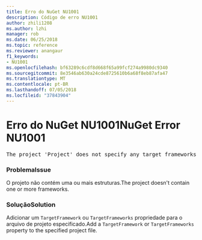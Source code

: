 ```yaml
---
title: Erro do NuGet NU1001
description: Código de erro NU1001
author: zhili1208
ms.author: lzhi
manager: rob
ms.date: 06/25/2018
ms.topic: reference
ms.reviewer: anangaur
f1_keywords:
- NU1001
ms.openlocfilehash: bf63289c6cdf8d668f65a99fcf274a9980dc9340
ms.sourcegitcommit: 8e3546ab630a24cde8725610b6a68f8eb87afa47
ms.translationtype: MT
ms.contentlocale: pt-BR
ms.lasthandoff: 07/05/2018
ms.locfileid: "37843904"
---
```

# <a name="nuget-error-nu1001"></a><span data-ttu-id="4a25c-103">Erro do NuGet NU1001</span><span class="sxs-lookup"><span data-stu-id="4a25c-103">NuGet Error NU1001</span></span>

<pre>The project 'Project' does not specify any target frameworks in 'ProjectFile'</pre>

### <a name="issue"></a><span data-ttu-id="4a25c-104">Problema</span><span class="sxs-lookup"><span data-stu-id="4a25c-104">Issue</span></span>
<span data-ttu-id="4a25c-105">O projeto não contém uma ou mais estruturas.</span><span class="sxs-lookup"><span data-stu-id="4a25c-105">The project doesn't contain one or more frameworks.</span></span>

### <a name="solution"></a><span data-ttu-id="4a25c-106">Solução</span><span class="sxs-lookup"><span data-stu-id="4a25c-106">Solution</span></span>
<span data-ttu-id="4a25c-107">Adicionar um `TargetFramework` ou `TargetFrameworks` propriedade para o arquivo de projeto especificado.</span><span class="sxs-lookup"><span data-stu-id="4a25c-107">Add a `TargetFramework` or `TargetFrameworks` property to the specified project file.</span></span>
